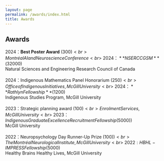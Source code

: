 ```yaml
---
layout: page
permalink: /awards/index.html
title: Awards
---
```


## Awards

2024：**Best Poster Award** ($300)<br>Montréal AI and Neuroscience Conference<br> \
2024：**NSERC CGSM** ($32000)<br>Natural Sciences and Engineering Research Council of Canada<br>\
2024：Indigenous Mathematics Panel Honorarium ($250)<br>Office of Indigenous Initiatives, McGill University<br>\
2024：**Rathlyn Fellowship** ($1200)<br>Indigenous Studies Program, McGill University<br>\
2023：Strategic planning award ($100)<br>Enrolment Services, McGill University<br>\
2023：Indigenous Graduate Excellence Recruitment Fellowship	($5000))<br> McGill University<br>\
2022：Neuropsychology Day Runner-Up Prize ($100))<br> The Montréal Neurological Institute, McGill University<br>\
2022: HBHL-IMPRESS Fellowship ($5000)<br>Healthy Brains Healthy Lives, McGill University<br>

<br>
